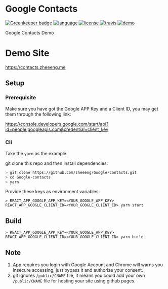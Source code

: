 # Google Contacts

[![Greenkeeper badge](https://badges.greenkeeper.io/zheeeng/google-contacts.svg)](https://greenkeeper.io/)
[![language](https://img.shields.io/badge/%3C%2F%3E-TypeScript-blue.svg)](http://typescriptlang.org/)
[![license](https://img.shields.io/github/license/mashape/apistatus.svg)]()
[![travis](https://img.shields.io/travis/zheeeng/google-contacts.svg)](https://travis-ci.org/zheeeng/Google-contacts/)
[![demo](https://img.shields.io/badge/Demo-GithubPages-green.svg)](https://contacts.zheeeng.me/)

Google Contacts Demo

# Demo Site

https://contacts.zheeeng.me

## Setup

### Prerequisite

Make sure you have got the Google APP Key and a Client ID, you may get them through the following link:

https://console.developers.google.com/start/api?id=people.googleapis.com&credential=client_key

### Cli

Take the `yarn` as the example:

git clone this repo and then install dependencies:

```sh
> git clone https://github.com/zheeeng/Google-contacts.git
> cd Google-contacts
> yarn
```

Provide these keys as environment variables:

```shell
> REACT_APP_GOOGLE_APP_KEY=<YOUR_GOOGLE_APP_KEY> REACT_APP_GOOGLE_CLIENT_ID=<YOUR_GOOGLE_CLIENT_ID> yarn start
```

## Build

```shell
> REACT_APP_GOOGLE_APP_KEY=<YOUR_GOOGLE_APP_KEY> REACT_APP_GOOGLE_CLIENT_ID=<YOUR_GOOGLE_CLIENT_ID> yarn build
```

## Note

1. App requires you login with Google Account and Chrome will warns you insecure accessing, just bypass it and authorize your consent.
2. git ignores `/public/CNAME` file, it means you could add your own `/public/CNAME` file for hosting your site using github pages.

